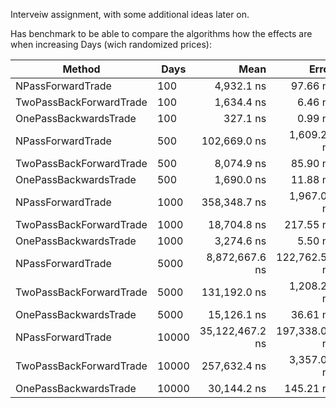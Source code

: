 Interveiw assignment, with some additional ideas later on.

Has benchmark to be able to compare the algorithms how the effects are when increasing Days (wich randomized prices):

| Method                  | Days  | Mean            | Error         | StdDev        | Gen0    | Gen1    | Gen2    | Allocated |
|------------------------ |------ |----------------:|--------------:|--------------:|--------:|--------:|--------:|----------:|
| NPassForwardTrade       | 100   |      4,932.1 ns |      97.66 ns |     123.51 ns |  0.0534 |       - |       - |     480 B |
| TwoPassBackForwardTrade | 100   |      1,634.4 ns |       6.46 ns |       5.40 ns |  0.4272 |       - |       - |    3576 B |
| OnePassBackwardsTrade   | 100   |        327.1 ns |       0.99 ns |       0.88 ns |  0.0029 |       - |       - |      24 B |
| NPassForwardTrade       | 500   |    102,669.0 ns |   1,609.29 ns |   1,580.54 ns |  0.2441 |       - |       - |    2080 B |
| TwoPassBackForwardTrade | 500   |      8,074.9 ns |      85.90 ns |      80.35 ns |  1.9989 |       - |       - |   16768 B |
| OnePassBackwardsTrade   | 500   |      1,690.0 ns |      11.88 ns |      10.53 ns |  0.0019 |       - |       - |      24 B |
| NPassForwardTrade       | 1000  |    358,348.7 ns |   1,967.07 ns |   1,840.00 ns |  0.4883 |       - |       - |    4080 B |
| TwoPassBackForwardTrade | 1000  |     18,704.8 ns |     217.55 ns |     203.49 ns |  4.1809 |       - |       - |   35064 B |
| OnePassBackwardsTrade   | 1000  |      3,274.6 ns |       5.50 ns |       5.15 ns |       - |       - |       - |      24 B |
| NPassForwardTrade       | 5000  |  8,872,667.6 ns | 122,762.53 ns | 114,832.15 ns |       - |       - |       - |   20086 B |
| TwoPassBackForwardTrade | 5000  |    131,192.0 ns |   1,208.23 ns |   1,130.18 ns | 43.4570 | 43.4570 | 43.4570 |  183687 B |
| OnePassBackwardsTrade   | 5000  |     15,126.1 ns |      36.61 ns |      34.24 ns |       - |       - |       - |      24 B |
| NPassForwardTrade       | 10000 | 35,122,467.2 ns | 197,338.01 ns | 164,786.18 ns |       - |       - |       - |   40107 B |
| TwoPassBackForwardTrade | 10000 |    257,632.4 ns |   3,357.08 ns |   2,975.96 ns | 76.6602 | 76.6602 | 76.6602 |  323090 B |
| OnePassBackwardsTrade   | 10000 |     30,144.2 ns |     145.21 ns |     135.83 ns |       - |       - |       - |      24 B |
